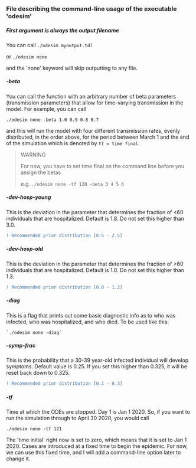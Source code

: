 ### File describing the command-line usage of the executable 'odesim'

##### First argument is always the output filename

You can call `./odesim myoutput.tdl`

or `./odesim none`

and the 'none' keyword will skip outputting to any file.


##### -beta

You can call the function with an arbitrary number of beta parameters (transmission parameters) that allow for time-varying transmission in the model.  For example, you can call

   `./odesim none -beta 1.0 0.9 0.8 0.7`
   
and this will run the model with four different transmission rates, evenly distributed, in the order above, for the period between March 1 and the end of the simulation which is denoted by `tf = time final`.  


> WARNING
>
> For now, you have to set time final on the command line before you assign the betas
>
> e.g. `./odesim none -tf 120 -beta 3 4 5 6`


##### -dev-hosp-young

This is the deviation in the parameter that determines the fraction of <60 individuals that are hospitalized. Default is 1.8.  Do not set this higher than 3.0. 

```diff
! Recommended prior distribution [0.5 - 2.5]
```

##### -dev-hosp-old

This is the deviation in the parameter that determines the fraction of >60 individuals that are hospitalized. Default is 1.0.  Do not set this higher than 1.3. 

```diff
! Recommended prior distribution [0.8 - 1.2]
```


##### -diag

This is a flag that prints out some basic diagnostic info as to who was infected, who was hospitalized, and who died.  To be used like this:

    `./odesim none -diag`

##### -symp-frac

This is the probability that a 30-39 year-old infected individual will develop symptoms. Default value is 0.25. If you set this higher than 0.325, it will be reset back down to 0.325.

```diff
! Recommended prior distribution [0.1 - 0.3]
```

##### -tf
Time at which the ODEs are stopped. Day 1 is Jan 1 2020.  So, if you want to run the simulation through to April 30 2020, you would call

   `./odesim none -tf 121`
   
The 'time initial' right now is set to zero, which means that it is set to Jan 1 2020.  Cases are introduced at a fixed time to begin the epidemic.  For now, we can use this fixed time, and I will add a command-line option later to change it.
